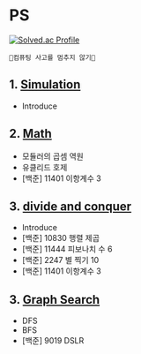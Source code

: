 # PS

[![Solved.ac Profile](http://mazassumnida.wtf/api/v2/generate_badge?boj=one9119)](https://solved.ac/one9119/)

```🧠컴퓨팅 사고를 멈추지 않기🦾```

## 1. [Simulation](https://github.com/choiish98/PS/tree/main/Simulation)
- Introduce

## 2. [Math](https://github.com/choiish98/PS/tree/main/Math)
- 모듈러의 곱셈 역원
- 유클리드 호제
- [백준] 11401 이항계수 3

## 3. [divide and conquer](https://github.com/choiish98/PS/tree/main/Divide%20and%20Conquer)
- Introduce
- [백준] 10830 행렬 제곱
- [백준] 11444 피보나치 수 6
- [백준] 2247 별 찍기 10
- [백준] 11401 이항계수 3

## 3. [Graph Search](https://github.com/choiish98/PS/tree/main/Graph%20Search)
- DFS
- BFS
- [백준] 9019 DSLR
